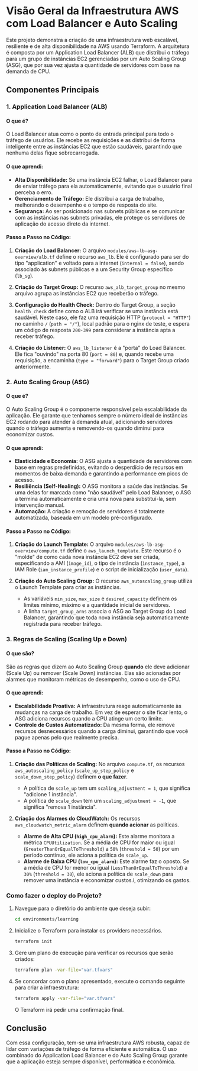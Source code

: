 # Visão Geral da Infraestrutura AWS com Load Balancer e Auto Scaling

Este projeto demonstra a criação de uma infraestrutura web escalável, resiliente e de alta disponibilidade na AWS usando Terraform. A arquitetura é composta por um Application Load Balancer (ALB) que distribui o tráfego para um grupo de instâncias EC2 gerenciadas por um Auto Scaling Group (ASG), que por sua vez ajusta a quantidade de servidores com base na demanda de CPU.

## Componentes Principais

### 1. Application Load Balancer (ALB)

#### O que é?
O Load Balancer atua como o ponto de entrada principal para todo o tráfego de usuários. Ele recebe as requisições e as distribui de forma inteligente entre as instâncias EC2 que estão saudáveis, garantindo que nenhuma delas fique sobrecarregada.

#### O que aprendi:
* **Alta Disponibilidade:** Se uma instância EC2 falhar, o Load Balancer para de enviar tráfego para ela automaticamente, evitando que o usuário final perceba o erro.
* **Gerenciamento de Tráfego:** Ele distribui a carga de trabalho, melhorando o desempenho e o tempo de resposta do site.
* **Segurança:** Ao ser posicionado nas subnets públicas e se comunicar com as instâncias nas subnets privadas, ele protege os servidores de aplicação do acesso direto da internet.

#### Passo a Passo no Código:
1.  **Criação do Load Balancer:** O arquivo `modules/aws-lb-asg-overview/alb.tf` define o recurso `aws_lb`. Ele é configurado para ser do tipo "application" e voltado para a internet (`internal = false`), sendo associado às subnets públicas e a um Security Group específico (`lb_sg`).

2.  **Criação do Target Group:** O recurso `aws_alb_target_group` no mesmo arquivo agrupa as instâncias EC2 que receberão o tráfego.

3.  **Configuração do Health Check:** Dentro do Target Group, a seção `health_check` define como o ALB irá verificar se uma instância está saudável. Neste caso, ele faz uma requisição HTTP (`protocol = "HTTP"`) no caminho `/` (`path = "/"`), local padrão para o nginx de teste, e espera um código de resposta `200-399` para considerar a instância apta a receber tráfego.

4.  **Criação do Listener:** O `aws_lb_listener` é a "porta" do Load Balancer. Ele fica "ouvindo" na porta 80 (`port = 80`) e, quando recebe uma requisição, a encaminha (`type = "forward"`) para o Target Group criado anteriormente.

### 2. Auto Scaling Group (ASG)

#### O que é?
O Auto Scaling Group é o componente responsável pela escalabilidade da aplicação. Ele garante que tenhamos sempre o número ideal de instâncias EC2 rodando para atender à demanda atual, adicionando servidores quando o tráfego aumenta e removendo-os quando diminui para economizar custos.

#### O que aprendi:
* **Elasticidade e Economia:** O ASG ajusta a quantidade de servidores com base em regras predefinidas, evitando o desperdício de recursos em momentos de baixa demanda e garantindo a performance em picos de acesso.
* **Resiliência (Self-Healing):** O ASG monitora a saúde das instâncias. Se uma delas for marcada como "não saudável" pelo Load Balancer, o ASG a termina automaticamente e cria uma nova para substituí-la, sem intervenção manual.
* **Automação:** A criação e remoção de servidores é totalmente automatizada, baseada em um modelo pré-configurado.

#### Passo a Passo no Código:
1.  **Criação do Launch Template:** O arquivo `modules/aws-lb-asg-overview/compute.tf` define o `aws_launch_template`. Este recurso é o "molde" de como cada nova instância EC2 deve ser criada, especificando a AMI (`image_id`), o tipo de instância (`instance_type`), a IAM Role (`iam_instance_profile`) e o script de inicialização (`user_data`).

2.  **Criação do Auto Scaling Group:** O recurso `aws_autoscaling_group` utiliza o Launch Template para criar as instâncias.
    * As variáveis `min_size`, `max_size` e `desired_capacity` definem os limites mínimo, máximo e a quantidade inicial de servidores.
    * A linha `target_group_arns` associa o ASG ao Target Group do Load Balancer, garantindo que toda nova instância seja automaticamente registrada para receber tráfego.

### 3. Regras de Scaling (Scaling Up e Down)

#### O que são?
São as regras que dizem ao Auto Scaling Group **quando** ele deve adicionar (Scale Up) ou remover (Scale Down) instâncias. Elas são acionadas por alarmes que monitoram métricas de desempenho, como o uso de CPU.

#### O que aprendi:
* **Escalabilidade Proativa:** A infraestrutura reage automaticamente às mudanças na carga de trabalho. Em vez de esperar o site ficar lento, o ASG adiciona recursos quando a CPU atinge um certo limite.
* **Controle de Custos Automatizado:** Da mesma forma, ele remove recursos desnecessários quando a carga diminui, garantindo que você pague apenas pelo que realmente precisa.

#### Passo a Passo no Código:
1.  **Criação das Políticas de Scaling:** No arquivo `compute.tf`, os recursos `aws_autoscaling_policy` (`scale_up_step_policy` e `scale_down_step_policy`) definem **o que fazer**.
    * A política de `scale_up` tem um `scaling_adjustment = 1`, que significa "adicione 1 instância".
    * A política de `scale_down` tem um `scaling_adjustment = -1`, que significa "remova 1 instância".

2.  **Criação dos Alarmes do CloudWatch:** Os recursos `aws_cloudwatch_metric_alarm` definem **quando acionar** as políticas.
    * **Alarme de Alta CPU (`high_cpu_alarm`):** Este alarme monitora a métrica `CPUUtilization`. Se a média de CPU for maior ou igual (`GreaterThanOrEqualToThreshold`) a `50%` (`threshold = 50`) por um período contínuo, ele aciona a política de `scale_up`.
    * **Alarme de Baixa CPU (`low_cpu_alarm`):** Este alarme faz o oposto. Se a média de CPU for menor ou igual (`LessThanOrEqualToThreshold`) a `30%` (`threshold = 30`), ele aciona a política de `scale_down` para remover uma instância e economizar custos.i, otimizando os gastos.

### Como fazer o deploy do Projeto?
1.  Navegue para o diretório do ambiente que deseja subir:

    ```bash
    cd environments/learning
    ```

2.  Inicialize o Terraform para instalar os providers necessários.

    ```bash
    terraform init
    ```

3.  Gere um plano de execução para verificar os recursos que serão criados:

    ```bash
    terraform plan -var-file="var.tfvars"
    ```

4.  Se concordar com o plano apresentado, execute o comando seguinte para criar a infraestrutura:

    ```bash
    terraform apply -var-file="var.tfvars"
    ```

    O Terraform irá pedir uma confirmação final.

## Conclusão
Com essa configuração, tem-se uma infraestrutura AWS robusta, capaz de lidar com variações de tráfego de forma eficiente e automática. O uso combinado do Application Load Balancer e do Auto Scaling Group garante que a aplicação esteja sempre disponível, performática e econômica.

